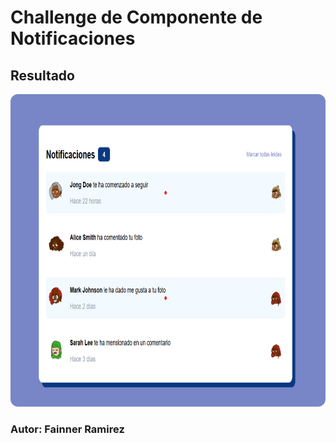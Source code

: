 # Challenge de Componente de Notificaciones

## Resultado

<img src="image/desktop.png" alt="Componente de notificaciones" width="700" height="500" style="border-radius: 12px; "/>


### Autor: Fainner Ramirez